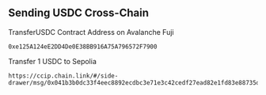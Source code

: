 ## Sending USDC Cross-Chain

TransferUSDC Contract Address on Avalanche Fuji

```
0xe125A124eE2DD4De0E38BB916A75A796572F7900
```

Transfer 1 USDC to Sepolia

```
https://ccip.chain.link/#/side-drawer/msg/0x041b3b0dc33f4eec8892ecdbc3e71e3c42cedf27ead82e1fd83e88735d3ef6fc
```

